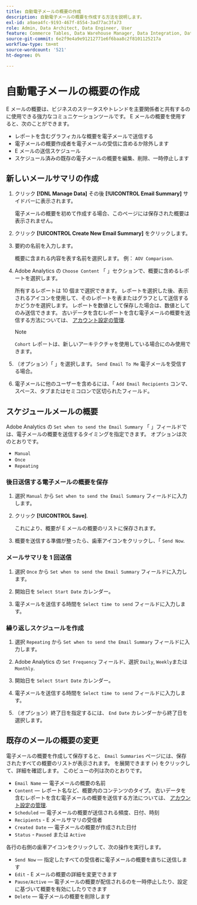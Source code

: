 ```yaml
---
title: 自動電子メールの概要の作成
description: 自動電子メールの概要を作成する方法を説明します。
exl-id: a9aea4fc-9193-467f-8554-3ad77ac3fa73
role: Admin, Data Architect, Data Engineer, User
feature: Commerce Tables, Data Warehouse Manager, Data Integration, Data Import/Export
source-git-commit: 6e2f9e4a9e91212771e6f6baa8c2f8101125217a
workflow-type: tm+mt
source-wordcount: '521'
ht-degree: 0%

---
```


# 自動電子メールの概要の作成

E メールの概要は、ビジネスのステータスやトレンドを主要関係者と共有するのに使用できる強力なコミュニケーションツールです。 E メールの概要を使用すると、次のことができます。

* レポートを含むグラフィカルな概要を電子メールで送信する
* 電子メールの概要作成者を電子メールの受信に含めるか除外します
* E メールの送信スケジュール
* スケジュール済みの既存の電子メールの概要を編集、削除、一時停止します

## 新しいメールサマリの作成

1. クリック **[!DNL Manage Data]** その後 **[!UICONTROL Email Summary]** サイドバーに表示されます。

   電子メールの概要を初めて作成する場合、このページには保存された概要は表示されません。

1. クリック **[!UICONTROL Create New Email Summary]** をクリックします。

1. 要約の名前を入力します。

   概要に含まれる内容を表す名前を選択します。 例： `AOV Comparison`.

1. Adobe Analytics の `Choose Content` 「 」セクションで、概要に含めるレポートを選択します。

   所有するレポートは 10 個まで選択できます。 レポートを選択した後、表示されるアイコンを使用して、そのレポートを表またはグラフとして送信するかどうかを選択します。 レポートを数値として保存した場合は、数値としてのみ送信できます。 古いデータを含むレポートを含む電子メールの概要を送信する方法については、 [アカウント設定の管理](../../administrator/account-management/managing-account-settings.md).

   >[!NOTE]
   >
   >`Cohort` レポートは、新しいアーキテクチャを使用している場合にのみ使用できます。

1. （オプション）「 」を選択します。 `Send Email To Me` 電子メールを受信する場合。

1. 電子メールに他のユーザーを含めるには、「 `Add Email Recipients` コンマ、スペース、タブまたはセミコロンで区切られたフィールド。

## スケジュールメールの概要

Adobe Analytics の `Set when to send the Email Summary` 「 」フィールドでは、電子メールの概要を送信するタイミングを指定できます。 オプションは次のとおりです。

* `Manual`
* `Once`
* `Repeating`

### 後日送信する電子メールの概要を保存

1. 選択 `Manual` から `Set when to send the Email Summary` フィールドに入力します。

1. クリック **[!UICONTROL Save]**.

   これにより、概要が E メールの概要のリストに保存されます。

1. 概要を送信する準備が整ったら、歯車アイコンをクリックし、「 `Send Now`.

### メールサマリを 1 回送信

1. 選択 `Once` から `Set when to send the Email Summary` フィールドに入力します。

1. 開始日を `Select Start Date` カレンダー。

1. 電子メールを送信する時間を `Select time to send` フィールドに入力します。

### 繰り返しスケジュールを作成

1. 選択 `Repeating` から `Set when to send the Email Summary` フィールドに入力します。

1. Adobe Analytics の `Set Frequency` フィールド、選択 `Daily`, `Weekly`または `Monthly`.

1. 開始日を `Select Start Date` カレンダー。

1. 電子メールを送信する時間を `Select time to send` フィールドに入力します。

1. （オプション）終了日を指定するには、 `End Date` カレンダーから終了日を選択します。

## 既存のメールの概要の変更

電子メールの概要を作成して保存すると、 `Email Summaries` ページには、保存されたすべての概要のリストが表示されます。 を展開できます (`+`) をクリックして、詳細を確認します。 このビューの列は次のとおりです。

* `Email Name`  — 電子メールの概要の名前
* `Content`  — レポート名など、概要内のコンテンツのタイプ。 古いデータを含むレポートを含む電子メールの概要を送信する方法については、 [アカウント設定の管理](../../administrator/account-management/managing-account-settings.md).
* `Scheduled`  — 電子メールの概要が送信される頻度、日付、時刻
* `Recipients` - E メールサマリの受信者
* `Created Date`  — 電子メールの概要が作成された日付
* `Status` - `Paused` または `Active`

各行の右側の歯車アイコンをクリックして、次の操作を実行します。

* `Send Now`  — 指定したすべての受信者に電子メールの概要を直ちに送信します
* `Edit` - E メールの概要の詳細を変更できます
* `Pause/Active`  — 電子メールの概要が配信されるのを一時停止したり、設定に基づいて概要を有効にしたりできます
* `Delete`  — 電子メールの概要を削除します
